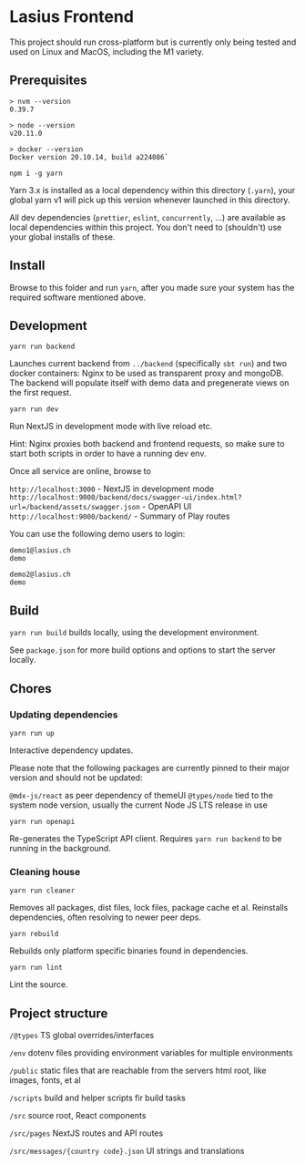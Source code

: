 # Lasius Frontend

This project should run cross-platform but is currently only being tested and used on Linux and MacOS, including the M1 variety.

## Prerequisites

```
> nvm --version
0.39.7
```
```
> node --version
v20.11.0
```
```
> docker --version
Docker version 20.10.14, build a224086`
```

```
npm i -g yarn
```

Yarn 3.x is installed as a local dependency within this directory (`.yarn`), your global yarn v1 will pick up this version whenever launched in this directory.

All dev dependencies (`prettier`, `eslint`, `concurrently`, ...) are available as local dependencies within this project.
You don't need to (shouldn't) use your global installs of these.


## Install

Browse to this folder and run `yarn`, after you made sure your system has the required software mentioned above.


## Development

`yarn run backend`

Launches current backend from `../backend` (specifically `sbt run`) and two docker containers: Nginx to be used as transparent
proxy and mongoDB. The backend will populate itself with demo data and pregenerate views on the first request.

`yarn run dev`

Run NextJS in development mode with live reload etc.

Hint: Nginx proxies both backend and frontend requests, so make sure to start both scripts in order to have a running dev env.

Once all service are online, browse to

`http://localhost:3000` - NextJS in development mode
`http://localhost:9000/backend/docs/swagger-ui/index.html?url=/backend/assets/swagger.json` - OpenAPI UI
`http://localhost:9000/backend/` - Summary of Play routes

You can use the following demo users to login:

```
demo1@lasius.ch
demo
```
```
demo2@lasius.ch
demo
```


## Build

`yarn run build` builds locally, using the development environment.

See `package.json` for more build options and options to start the server locally.


## Chores

### Updating dependencies

`yarn run up`

Interactive dependency updates.

Please note that the following packages are currently pinned to their major version and should not be updated:

`@mdx-js/react` as peer dependency of themeUI
`@types/node` tied to the system node version, usually the current Node JS LTS release in use

`yarn run openapi`

Re-generates the TypeScript API client. Requires `yarn run backend` to be running in the background.


### Cleaning house

`yarn run cleaner`

Removes all packages, dist files, lock files, package cache et al. Reinstalls dependencies, often resolving to newer peer deps.

`yarn rebuild`

Rebuilds only platform specific binaries found in dependencies.

`yarn run lint`

Lint the source.


## Project structure

`/@types` TS global overrides/interfaces

`/env` dotenv files providing environment variables for multiple environments

`/public` static files that are reachable from the servers html root, like images, fonts, et al

`/scripts` build and helper scripts fir build tasks

`/src` source root, React components

`/src/pages` NextJS routes and API routes

`/src/messages/{country code}.json` UI strings and translations
